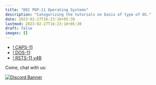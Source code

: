 ```yaml
---
title: "DEC PDP-11 Operating Systems"
description: "Categorizing the tutorials on basis of type of OS."
date: 2023-02-27T16:23:18+05:30
lastmod: 2023-02-27T16:23:18+05:30
draft: false
images: []
---
```


- [! CAPS-11](/1970s/1970/caps-11/)
- [! DOS-11](/1970s/1970/dos-11/)
- [! RSTS-11 v4B](/1970s/1975/rsts-11-v4b/)

<div class="container justify-content-center text-center">
  <p>Come, chat with us:</p>
  <a href="https://chat.virtualhub.eu.org"><img src="https://discordapp.com/api/guilds/1176107431013646357/widget.png?style=banner2" alt="Discord Banner"/></a>
</div>
